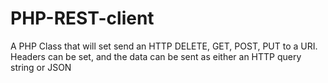 # PHP-REST-client
A PHP Class that will set send an HTTP DELETE, GET, POST, PUT to a URI. Headers can be set, and the data can be sent as either an HTTP query string or JSON
